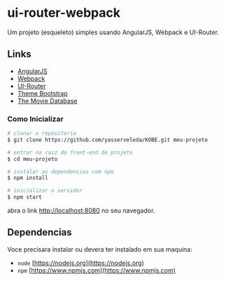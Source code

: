 # ui-router-webpack

Um projeto (esqueleto) simples usando AngularJS, Webpack e UI-Router.

## Links

* [AngularJS](https://angularjs.org/)
* [Webpack](https://webpack.js.org/)
* [UI-Router](https://ui-router.github.io/)
* [Theme Bootstrap](https://startbootstrap.com/template-overviews/scrolling-nav/)
* [The Movie Database](https://developers.themoviedb.org)

### Como Inicializar

```bash
# clonar o repositorio
$ git clone https://github.com/yasserveleda/KOBE.git meu-projeto

# entrar na raiz do front-end do projeto
$ cd meu-projeto

# instalar as dependencias com npm
$ npm install

# inicializar o servidor
$ npm start
```

abra o link [http://localhost:8080](http://localhost:8080) no seu navegador.


## Dependencias

Voce precisara instalar ou devera ter instalado em sua maquina:
* `node` [https://nodejs.org](https://nodejs.org)
* `npm`  [https://www.npmjs.com](https://www.npmjs.com)
